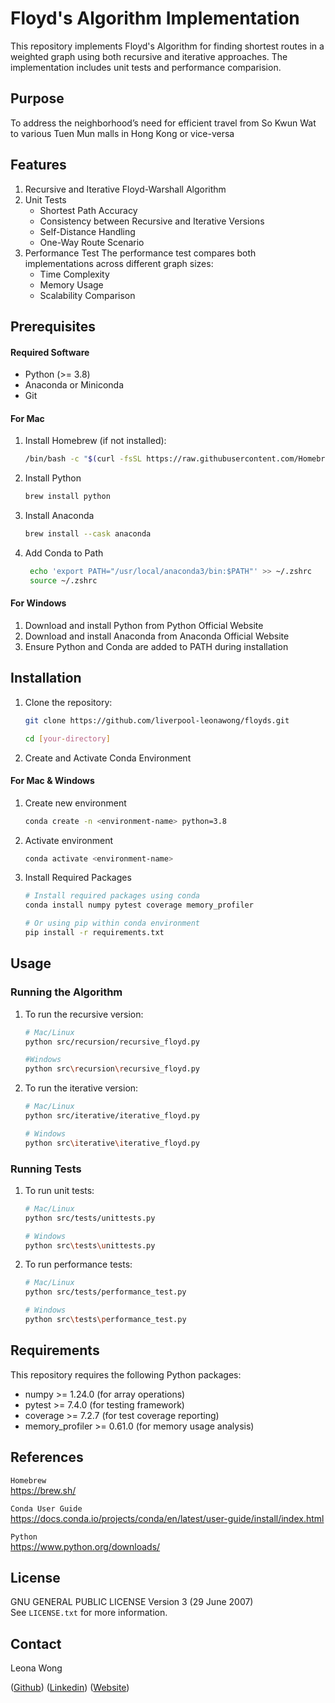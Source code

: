 <p id="#readme-top">

# Floyd's Algorithm Implementation

This repository implements Floyd's Algorithm for finding shortest routes in a weighted graph using both recursive and iterative approaches. The implementation includes unit tests and performance comparision.

</p>

## Purpose

To address the neighborhood’s need for efficient travel from So Kwun Wat to various Tuen Mun malls in Hong Kong or vice-versa

## Features

1. Recursive and Iterative Floyd-Warshall Algorithm
2. Unit Tests
   - Shortest Path Accuracy
   - Consistency between Recursive and Iterative Versions
   - Self-Distance Handling
   - One-Way Route Scenario
3. Performance Test
   The performance test compares both implementations across different graph sizes:
   - Time Complexity
   - Memory Usage
   - Scalability Comparison

## Prerequisites

#### Required Software
- Python (>= 3.8)
- Anaconda or Miniconda
- Git

#### For Mac

1. Install Homebrew (if not installed):
   ```bash
   /bin/bash -c "$(curl -fsSL https://raw.githubusercontent.com/Homebrew/install/HEAD/install.sh)"
   ```
2. Install Python
   ```bash
   brew install python
   ```
3. Install Anaconda
   ```bash
   brew install --cask anaconda
   ```
4. Add Conda to Path
   ```bash
    echo 'export PATH="/usr/local/anaconda3/bin:$PATH"' >> ~/.zshrc
    source ~/.zshrc
   ```

#### For Windows

1. Download and install Python from Python Official Website
2. Download and install Anaconda from Anaconda Official Website
3. Ensure Python and Conda are added to PATH during installation

## Installation 

1. Clone the repository:
   ```sh
   git clone https://github.com/liverpool-leonawong/floyds.git
   ```
   ```sh
   cd [your-directory]
   ```
2. Create and Activate Conda Environment

#### For Mac & Windows

1. Create new environment
   ```sh
   conda create -n <environment-name> python=3.8
   ```
2. Activate environment
   ```sh
   conda activate <environment-name>
   ```
3. Install Required Packages
   ```sh
   # Install required packages using conda
   conda install numpy pytest coverage memory_profiler

   # Or using pip within conda environment
   pip install -r requirements.txt
   ```

## Usage

### Running the Algorithm

1. To run the recursive version:
   ```sh
   # Mac/Linux
   python src/recursion/recursive_floyd.py

   #Windows
   python src\recursion\recursive_floyd.py
   ```
2. To run the iterative version:
   ```sh
   # Mac/Linux
   python src/iterative/iterative_floyd.py

   # Windows
   python src\iterative\iterative_floyd.py
   ```
   
### Running Tests

1. To run unit tests:
   ```sh
   # Mac/Linux
   python src/tests/unittests.py

   # Windows
   python src\tests\unittests.py
   ```
2. To run performance tests:
   ```sh
   # Mac/Linux
   python src/tests/performance_test.py

   # Windows
   python src\tests\performance_test.py
   ```

## Requirements

This repository requires the following Python packages:
- numpy >= 1.24.0 (for array operations)
- pytest >= 7.4.0 (for testing framework)
- coverage >= 7.2.7 (for test coverage reporting)
- memory_profiler >= 0.61.0 (for memory usage analysis)

## References

`Homebrew`
<br/>https://brew.sh/

`Conda User Guide`
<br/>https://docs.conda.io/projects/conda/en/latest/user-guide/install/index.html

`Python`
<br/>https://www.python.org/downloads/

## License

GNU GENERAL PUBLIC LICENSE Version 3 (29 June 2007)
<br/>See `LICENSE.txt` for more information.

## Contact

Leona Wong 

(<a href="https://github.com/liverpool-leonawong">Github</a>)
(<a href="https://www.linkedin.com/in/leonawong/">Linkedin</a>)
(<a href="https://leonawong.com">Website</a>)